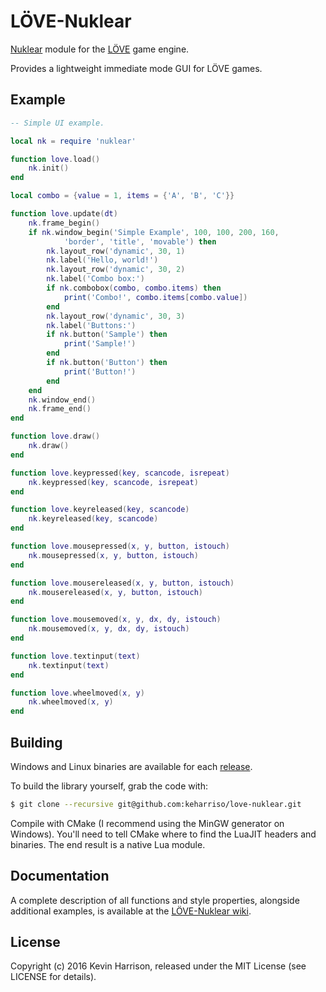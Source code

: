 # LÖVE-Nuklear

[Nuklear](https://github.com/vurtun/nuklear) module for the [LÖVE](https://love2d.org/) game engine.

Provides a lightweight immediate mode GUI for LÖVE games.

## Example
```lua
-- Simple UI example.

local nk = require 'nuklear'

function love.load()
	nk.init()
end

local combo = {value = 1, items = {'A', 'B', 'C'}}

function love.update(dt)
	nk.frame_begin()
	if nk.window_begin('Simple Example', 100, 100, 200, 160,
			'border', 'title', 'movable') then
		nk.layout_row('dynamic', 30, 1)
		nk.label('Hello, world!')
		nk.layout_row('dynamic', 30, 2)
		nk.label('Combo box:')
		if nk.combobox(combo, combo.items) then
			print('Combo!', combo.items[combo.value])
		end
		nk.layout_row('dynamic', 30, 3)
		nk.label('Buttons:')
		if nk.button('Sample') then
			print('Sample!')
		end
		if nk.button('Button') then
			print('Button!')
		end
	end
	nk.window_end()
	nk.frame_end()
end

function love.draw()
	nk.draw()
end

function love.keypressed(key, scancode, isrepeat)
	nk.keypressed(key, scancode, isrepeat)
end

function love.keyreleased(key, scancode)
	nk.keyreleased(key, scancode)
end

function love.mousepressed(x, y, button, istouch)
	nk.mousepressed(x, y, button, istouch)
end

function love.mousereleased(x, y, button, istouch)
	nk.mousereleased(x, y, button, istouch)
end

function love.mousemoved(x, y, dx, dy, istouch)
	nk.mousemoved(x, y, dx, dy, istouch)
end

function love.textinput(text)
	nk.textinput(text)
end

function love.wheelmoved(x, y)
	nk.wheelmoved(x, y)
end
```

## Building

Windows and Linux binaries are available for each [release](https://github.com/keharriso/love-nuklear/releases).

To build the library yourself, grab the code with:
```sh
$ git clone --recursive git@github.com:keharriso/love-nuklear.git
```

Compile with CMake (I recommend using the MinGW generator on Windows). You'll need to tell CMake where to find the LuaJIT headers and binaries. The end result is a native Lua module.

## Documentation

A complete description of all functions and style properties, alongside additional examples, is available at the [LÖVE-Nuklear wiki](https://github.com/keharriso/love-nuklear/wiki).

## License

Copyright (c) 2016 Kevin Harrison, released under the MIT License (see LICENSE for details).

